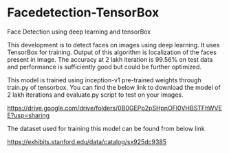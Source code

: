 # Facedetection-TensorBox
Face Detection using deep learning and tensorBox

This development is to detect faces on images using deep learning. It uses TensorBox for training. Output of this algorithm is localization of the faces present in image. The accuracy at 2 lakh iteration is 99.56% on test data and performance is sufficiently good but could be further optimized.

This model is trained using inception-v1 pre-trained weights through train.py of tensorbox. You can find the below link to download the model of 2 lakh iterations and evaluate.py script to test on your images. 

https://drive.google.com/drive/folders/0B0GEPp2pSHpnOFl0VHBSTFhWVEE?usp=sharing

The dataset used for training this model can be found from below link

https://exhibits.stanford.edu/data/catalog/sx925dc9385

